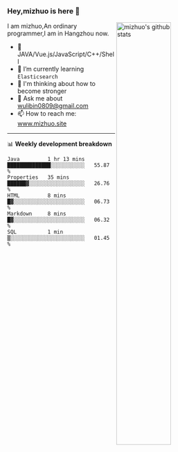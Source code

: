 ### Hey,mizhuo is here 👋

<img align="right" alt="mizhuo's github stats" width="50%" src="https://github-readme-stats.vercel.app/api?username=mizhuo&theme=tokyonight&show_icons=true">

I am mizhuo,An ordinary programmer,I am in Hangzhou now.

- 🔭 JAVA/Vue.js/JavaScript/C++/Shell
- 🌱 I’m currently learning `Elasticsearch`
- 🤔 I'm thinking about how to become stronger
- 💬 Ask me about wulibin0809@gmail.com
- 📫 How to reach me: www.mizhuo.site

---
📊 **Weekly development breakdown**

<!--START_SECTION:waka-->
```text
Java         1 hr 13 mins    ██████████████░░░░░░░░░░░   55.87 % 
Properties   35 mins         ██████▓░░░░░░░░░░░░░░░░░░   26.76 % 
HTML         8 mins          █▓░░░░░░░░░░░░░░░░░░░░░░░   06.73 % 
Markdown     8 mins          █▓░░░░░░░░░░░░░░░░░░░░░░░   06.32 % 
SQL          1 min           ▒░░░░░░░░░░░░░░░░░░░░░░░░   01.45 % 
```
<!--END_SECTION:waka-->
